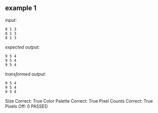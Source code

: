 
## example 1
*input:*
```
8 1 3
8 1 3
8 1 3
```
*expected output:*
```
9 5 4
9 5 4
9 5 4
```
*transformed output:*
```
9 5 4
9 5 4
9 5 4
```
Size Correct: True
Color Palette Correct: True
Pixel Counts Correct: True
Pixels Off: 0
PASSED
